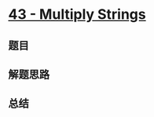 # [43 - Multiply Strings](https://leetcode.com/problems/multiply-strings/)

## 题目


## 解题思路


## 总结


